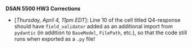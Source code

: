 **DSAN 5500 HW3 Corrections**

* [*Thursday, April 4, 11pm EDT*]: Line 10 of the cell titled Q4-response should have `field_validator` added as an additional import from `pydantic` (in addition to `BaseModel`, `FilePath`, etc.), so that the code still runs when exported as a `.py` file!
